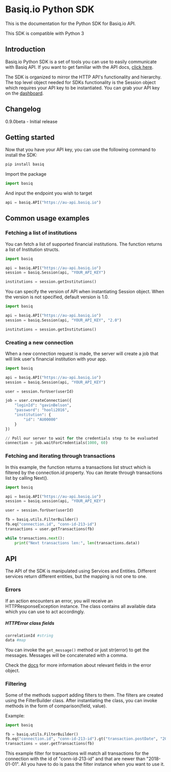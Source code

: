 # Basiq.io Python SDK

This is the documentation for the Python SDK for Basiq.io API.

This SDK is compatible with Python 3

## Introduction

Basiq.io Python SDK is a set of tools you can use to easily communicate with Basiq API.
If you want to get familiar with the API docs, [click here](https://basiq.io/api/).

The SDK is organized to mirror the HTTP API's functionality and hierarchy.
The top level object needed for SDKs functionality is the Session
object which requires your API key to be instantiated.
You can grab your API key on the [dashboard](http://dashboard.basiq.io).

## Changelog

0.9.0beta - Initial release

## Getting started

Now that you have your API key, you can use the following command to install the SDK:

```bash
pip install basiq
```

Import the package 

```python
import basiq
```

And input the endpoint you wish to target
```python
api = basiq.API("https://au-api.basiq.io")
```

## Common usage examples

### Fetching a list of institutions

You can fetch a list of supported financial institutions. The function returns a list of Institution structs.

```python
import basiq

api = basiq.API("https://au-api.basiq.io")
session = basiq.Session(api, "YOUR_API_KEY")

institutions = session.getInstitutions()
```

You can specify the version of API when instantiating Session object. When the version is not specified, default version is 1.0.

```python
import basiq

api = basiq.API("https://au-api.basiq.io")
session = basiq.Session(api, "YOUR_API_KEY", "2.0")

institutions = session.getInstitutions()
```

### Creating a new connection

When a new connection request is made, the server will create a job that will link user's financial institution with your app.

```python
import basiq

api = basiq.API("https://au-api.basiq.io")
session = basiq.Session(api, "YOUR_API_KEY")

user = session.forUser(userId)

job = user.createConnection({
    "loginId": "gavinBelson",
    "password": "hooli2016",
    "institution": {
        "id": "AU00000"
    }
})

// Poll our server to wait for the credentials step to be evaluated
connection = job.waitForCredentials(1000, 60)
```

### Fetching and iterating through transactions

In this example, the function returns a transactions list struct which is filtered by the connection.id property. You can iterate
through transactions list by calling Next().

```python
import basiq

api = basiq.API("https://au-api.basiq.io")
session = basiq.session(api, "YOUR_API_KEY")

user = session.forUser(userId)

fb = basiq.utils.FilterBuilder()
fb.eq("connection.id", "conn-id-213-id")
transactions = user.getTransactions(fb)

while transactions.next():
    print("Next transactions len:", len(transactions.data))

```

## API

The API of the SDK is manipulated using Services and Entities. Different
services return different entities, but the mapping is not one to one.

### Errors

If an action encounters an error, you will receive an HTTPResponseException
instance. The class contains all available data which you can use to act
accordingly.

##### HTTPError class fields
```python
correlationId #string
data #map
```

You can invoke the ```get_message()``` method or just str(error) to get the messages. Messages will
be concatenated with a comma.

Check the [docs](https://basiq.io/api/) for more information about relevant
fields in the error object.

### Filtering

Some of the methods support adding filters to them. The filters are created
using the FilterBuilder class. After instantiating the class, you can invoke
methods in the form of comparison(field, value).

Example:
```python
import basiq

fb = basiq.utils.FilterBuilder()
fb.eq("connection.id", "conn-id-213-id").gt("transaction.postDate", "2018-01-01")
transactions = user.getTransactions(fb)
```

This example filter for transactions will match all transactions for the connection
with the id of "conn-id-213-id" and that are newer than "2018-01-01". All you have
to do is pass the filter instance when you want to use it.